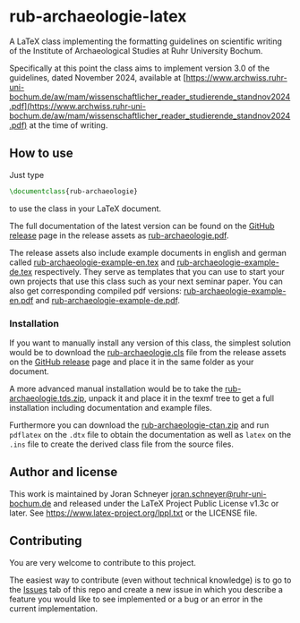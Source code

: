# rub-archaeologie-latex

A LaTeX class implementing the formatting guidelines on scientific writing of the Institute of Archaeological Studies at Ruhr University Bochum.

Specifically at this point the class aims to implement version 3.0 of the guidelines, dated November 2024, available at [https://www.archwiss.ruhr-uni-bochum.de/aw/mam/wissenschaftlicher_reader_studierende_standnov2024.pdf](https://www.archwiss.ruhr-uni-bochum.de/aw/mam/wissenschaftlicher_reader_studierende_standnov2024.pdf) at the time of writing.

## How to use

Just type
```latex
\documentclass{rub-archaeologie}
```
to use the class in your LaTeX document.

The full documentation of the latest version can be found on the [GitHub release](https://github.com/BizarrePenguin/rub-archaeologie-latex/releases) page in the release assets as [rub-archaeologie.pdf](https://github.com/BizarrePenguin/rub-archaeologie-latex/releases/latest/download/rub-archaeologie.pdf).

The release assets also include example documents in english and german called [rub-archaeologie-example-en.tex](https://github.com/BizarrePenguin/rub-archaeologie-latex/releases/latest/download/rub-archaeologie-example-en.tex) and [rub-archaeologie-example-de.tex](https://github.com/BizarrePenguin/rub-archaeologie-latex/releases/latest/download/rub-archaeologie-example-de.tex) respectively.
They serve as templates that you can use to start your own projects that use this class such as your next seminar paper.
You can also get corresponding compiled pdf versions: [rub-archaeologie-example-en.pdf](https://github.com/BizarrePenguin/rub-archaeologie-latex/releases/latest/download/rub-archaeologie-example-en.pdf) and [rub-archaeologie-example-de.pdf](https://github.com/BizarrePenguin/rub-archaeologie-latex/releases/latest/download/rub-archaeologie-example-de.pdf).

### Installation

If you want to manually install any version of this class, the simplest solution would be to download the [rub-archaeologie.cls](https://github.com/BizarrePenguin/rub-archaeologie-latex/releases/latest/download/rub-archaeologie.cls) file from the release assets on the [GitHub release](https://github.com/BizarrePenguin/rub-archaeologie-latex/releases) page and place it in the same folder as your document.

A more advanced manual installation would be to take the [rub-archaeologie.tds.zip](https://github.com/BizarrePenguin/rub-archaeologie-latex/releases/latest/download/rub-archaeologie.tds.zip), unpack it and place it in the texmf tree to get a full installation including documentation and example files.

Furthermore you can download the [rub-archaeologie-ctan.zip](https://github.com/BizarrePenguin/rub-archaeologie-latex/releases/latest/download/rub-archaeologie-ctan.zip) and run `pdflatex` on the `.dtx` file to obtain the documentation as well as `latex` on the `.ins` file to create the derived class file from the source files.

## Author and license

This work is maintained by Joran Schneyer [joran.schneyer@ruhr-uni-bochum.de](mailto:joran.schneyer@ruhr-uni-bochum.de) and released under the LaTeX Project Public License v1.3c or later. See https://www.latex-project.org/lppl.txt or the LICENSE file.

## Contributing

You are very welcome to contribute to this project.

The easiest way to contribute (even without technical knowledge) is to go to the [Issues](https://github.com/BizarrePenguin/rub-archaeologie-latex/issues) tab of this repo and create a new issue in which you describe a feature you would like to see implemented or a bug or an error in the current implementation.
